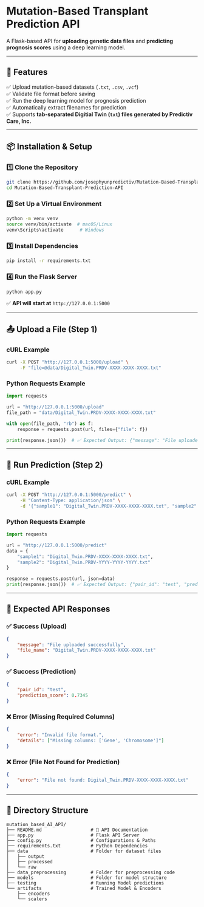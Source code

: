 # Mutation-Based Transplant Prediction API

A Flask-based API for **uploading genetic data files** and **predicting prognosis scores** using a deep learning model.

---

## 🚀 Features
✅ Upload mutation-based datasets (`.txt`, `.csv`, `.vcf`)  
✅ Validate file format before saving  
✅ Run the deep learning model for prognosis prediction  
✅ Automatically extract filenames for prediction  
✅ Supports **tab-separated Digitial Twin (`txt`) files generated by Predictiv Care, Inc.**  

---

## 📦 Installation & Setup

### **1️⃣ Clone the Repository**
```sh
git clone https://github.com/josephyunpredictiv/Mutation-Based-Transplant-Prediction-API.git
cd Mutation-Based-Transplant-Prediction-API
```

### **2️⃣ Set Up a Virtual Environment**
```sh
python -m venv venv
source venv/bin/activate  # macOS/Linux
venv\Scripts\activate      # Windows
```

### **3️⃣ Install Dependencies**
```sh
pip install -r requirements.txt
```

### **4️⃣ Run the Flask Server**
```sh
python app.py
```
✅ **API will start at** `http://127.0.0.1:5000`

---

## 📤 Upload a File (Step 1)
### **cURL Example**
```sh
curl -X POST "http://127.0.0.1:5000/upload" \
     -F "file=@data/Digital_Twin.PRDV-XXXX-XXXX-XXXX.txt"
```

### **Python Requests Example**
```python
import requests

url = "http://127.0.0.1:5000/upload"
file_path = "data/Digital_Twin.PRDV-XXXX-XXXX-XXXX.txt"

with open(file_path, "rb") as f:
    response = requests.post(url, files={"file": f})

print(response.json())  # ✅ Expected Output: {"message": "File uploaded successfully", "file_name": "..."}
```

---

## 🎯 Run Prediction (Step 2)
### **cURL Example**
```sh
curl -X POST "http://127.0.0.1:5000/predict" \
     -H "Content-Type: application/json" \
     -d '{"sample1": "Digital_Twin.PRDV-XXXX-XXXX-XXXX.txt", "sample2": "Digital_Twin.PRDV-YYYY-YYYY-YYYY.txt"}'
```

### **Python Requests Example**
```python
import requests

url = "http://127.0.0.1:5000/predict"
data = {
    "sample1": "Digital_Twin.PRDV-XXXX-XXXX-XXXX.txt",
    "sample2": "Digital_Twin.PRDV-YYYY-YYYY-YYYY.txt"
}

response = requests.post(url, json=data)
print(response.json())  # ✅ Expected Output: {"pair_id": "test", "prediction_score": 0.7345}
```

---

## 📝 Expected API Responses

### **✅ Success (Upload)**
```json
{
    "message": "File uploaded successfully",
    "file_name": "Digital_Twin.PRDV-XXXX-XXXX-XXXX.txt"
}
```

### **✅ Success (Prediction)**
```json
{
    "pair_id": "test",
    "prediction_score": 0.7345
}
```

### **❌ Error (Missing Required Columns)**
```json
{
    "error": "Invalid file format.",
    "details": ["Missing columns: ['Gene', 'Chromosome']"]
}
```

### **❌ Error (File Not Found for Prediction)**
```json
{
    "error": "File not found: Digital_Twin.PRDV-XXXX-XXXX-XXXX.txt"
}
```

---

## 📌 Directory Structure
```
mutation_based_AI_API/
├── README.md                  # 🌟 API Documentation
├── app.py                     # Flask API Server
├── config.py                  # Configurations & Paths
├── requirements.txt           # Python Dependencies
├── data                       # Folder for dataset files
│   ├── output
│   ├── processed
│   └── raw
├── data_preprocessing         # Folder for preprocessing code
├── models                     # Folder for model structure
├── testing                    # Running Model predictions
└── artifacts                  # Trained Model & Encoders
    ├── encoders
    └── scalers
```
